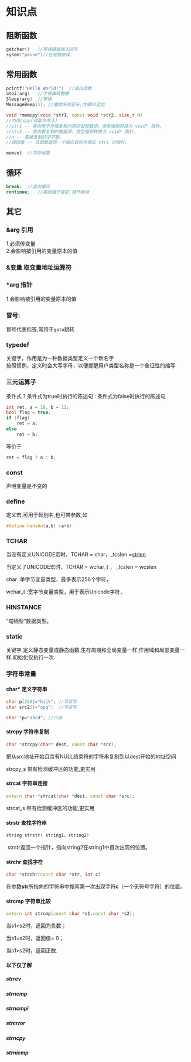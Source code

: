 # 知识点
## 阻断函数
```cpp
getchar()	//等待键盘输入回车
sysem("pause")//任意键继续

```

## 常用函数
```cpp
printf("Hello World!")	//输出函数
atoi(arg)	//字符串转整数
Sleep(arg)	//等待
MessageBeep(1);	//播放系统音乐,方便OD定位

void *memcpy(void *str1, const void *str2, size_t n)
//内存copy(读取与写入)
//str1 -- 指向用于存储复制内容的目标数组，类型强制转换为 void* 指针。
//str2 -- 指向要复制的数据源，类型强制转换为 void* 指针。
//n -- 要被复制的字节数。
//返回值 -- 该函数返回一个指向目标存储区 str1 的指针。

memset	//内存设置


```


## 循环
```cpp
break;	//退出循环
continue;	//跳到循环首部,循环继续
```
## 其它
###   &arg 引用  
1.必须传变量  
2.会影响被引用的变量原本的值  

### &变量 取变量地址运算符


### *arg 指针  
1.会影响被引用的变量原本的值  

### 冒号:	  
冒号代表标签,常用于`goto`跳转  

### typedef   
关键字，作用是为一种数据类型定义一个新名字  
按照惯例，定义时会大写字母，以便提醒用户类型名称是一个象征性的缩写

### 三元运算子
条件式 ? 条件式为true时执行的陈述句 : 条件式为false时执行的陈述句

```cpp
int ret, a = 10, b = 11;
bool flag = true;
if (flag)
    ret = a;
else
    ret = b;
```
等价于
```cpp
ret = flag ? a : b;
```
### const
声明变量是不变的

### define
定义宏,可用于起别名,也可带参数,如

```cpp
#define hanshu(a,b) (a+b)
```



### TCHAR

当没有定义UNICODE宏时，TCHAR = char，_tcslen =[strlen](https://baike.baidu.com/item/strlen/2737)

当定义了UNICODE宏时，TCHAR = wchar_t ， _tcslen = wcslen

char :单字节变量类型，最多表示256个字符，

wchar_t :宽字节变量类型，用于表示Unicode字符，

### HINSTANCE 

“句柄型”数据类型。

### static

关键字 定义静态变量或静态函数,生存周期和全局变量一样,作用域和局部变量一样,初始化仅执行一次.

### 字符串常量

#### char*	定义字符串

```cpp
char p[256]="hijk";	//可读写
char src2[]="opq";	//可读写

char *p="abcd";	//只读 
```

#### strcpy	字符串复制

```cpp
char *strcpy(char* dest, const char *src);
```

把从src地址开始且含有NULL结束符的字符串复制到以dest开始的地址空间

strcpy_s 带有检测缓冲区的功能,更实用

#### strcat	字符串连接

```cpp
extern char *strcat(char *dest, const char *src);
```

strcat_s 带有检测缓冲区的功能,更实用

#### strstr	查找字符串

```cpp
string strstr( string1，string2)
```

​	strstr返回一个指针，指向string2在string1中首次出现的位置。

#### strchr	查找字符

```cpp
char *strchr(const char *str, int c)
```

在参数**str**所指向的字符串中搜索第一次出现字符**c**（一个无符号字符）的位置。

#### strcmp	字符串比较

```cpp
extern int strcmp(const char *s1,const char *s2);
```

当s1<s2时，返回为负数；

当s1=s2时，返回值= 0；

当s1>s2时，返回正数.

#### 以下仅了解

##### strrev

##### strncmp

##### strncmpi

##### strerror

##### strncpy

##### strnicmp

